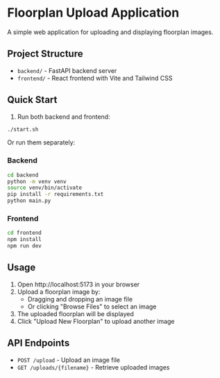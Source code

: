 # Floorplan Upload Application

A simple web application for uploading and displaying floorplan images.

## Project Structure

- `backend/` - FastAPI backend server
- `frontend/` - React frontend with Vite and Tailwind CSS

## Quick Start

1. Run both backend and frontend:

```bash
./start.sh
```

Or run them separately:

### Backend

```bash
cd backend
python -m venv venv
source venv/bin/activate
pip install -r requirements.txt
python main.py
```

### Frontend

```bash
cd frontend
npm install
npm run dev
```

## Usage

1. Open http://localhost:5173 in your browser
2. Upload a floorplan image by:
   - Dragging and dropping an image file
   - Or clicking "Browse Files" to select an image
3. The uploaded floorplan will be displayed
4. Click "Upload New Floorplan" to upload another image

## API Endpoints

- `POST /upload` - Upload an image file
- `GET /uploads/{filename}` - Retrieve uploaded images

